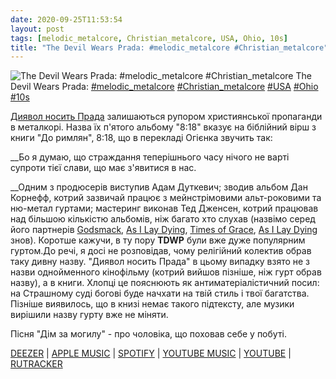 ```yaml
---
date: 2020-09-25T11:53:54
layout: post
tags: [melodic_metalcore, Christian_metalcore, USA, Ohio, 10s]
title: "The Devil Wears Prada: #melodic_metalcore #Christian_metalcore"
---
```

![The Devil Wears Prada: #melodic_metalcore #Christian_metalcore](/assets/photos/photo_1056@25-09-2020_11-53-54.jpg)
The Devil Wears Prada: [#melodic_metalcore](/tags/#melodic_metalcore) [#Christian_metalcore](/tags/#Christian_metalcore) [#USA](/tags/#USA) [#Ohio](/tags/#Ohio) [#10s](/tags/#10s)

[Диявол носить Прада](https://t.me/vast_space_unexplored/3694) залишаються рупором християнської пропаганди в металкорі. Назва їх п&#39;ятого альбому &quot;8:18&quot; вказує на біблійний вірш з книги &quot;До римлян&quot;, 8:18, що в перекладі Огієнка звучить так:

__Бо я думаю, що страждання теперішнього часу нічого не варті супроти тієї слави, що має з&#39;явитися в нас.

__Одним з продюсерів виступив Адам Дуткевич; зводив альбом Дан Корнефф, котрий зазвичай працює з мейнстрімовими альт-роковими та ню-метал гуртами; мастеринг виконав Тед Дженсен, котрий працював над більшою кількістю альбомів, ніж багато хто слухав (назвімо серед його партнерів [Godsmack](https://t.me/vast_space_unexplored/2979), [As I Lay Dying](https://t.me/vast_space_unexplored/3641), [Times of Grace](https://t.me/vast_space_unexplored/3778), [As I Lay Dying](https://t.me/vast_space_unexplored/3943) знов). Коротше кажучи, в ту пору **TDWP** були вже дуже популярним гуртом.До речі, я досі не розповідав, чому релігійний колектив обрав таку дивну назву. &quot;Диявол носить Прада&quot; в цьому випадку взято не з назви однойменного кінофільму (котрий вийшов пізніше, ніж гурт обрав назву), а в книги. Хлопці це пояснюють як антиматеріалістичний посил: на Страшному суді богові буде начхати на твій стиль і твої багатства. Пізніше виявилось, що в книзі немає такого підтексту, але музики вирішили назву гурту вже не міняти.

Пісня &quot;Дім за могилу&quot; - про чоловіка, що поховав себе у побуті.

[DEEZER](https://deezer.page.link/ZnVN1CnRkh8M4vGd6) | [APPLE MUSIC](https://music.apple.com/us/album/8-18/676219352) | [SPOTIFY](https://open.spotify.com/album/4LCYe1Ummf9H2qRRcsH9qj?si=90EjPilCTSO1ODGFt9FeiQ) | [YOUTUBE MUSIC](https://music.youtube.com/playlist?list=OLAK5uy_m998sGrycgUuWRUyZZaad9GJGvu4OMTlg) | [YOUTUBE](https://www.youtube.com/playlist?list=OLAK5uy_nPYy3q-Zz5qMTCjJYPJ_ewqjdNdV7Dt6Y) | [RUTRACKER](https://rutracker.org/forum/viewtopic.php?t=5300469)